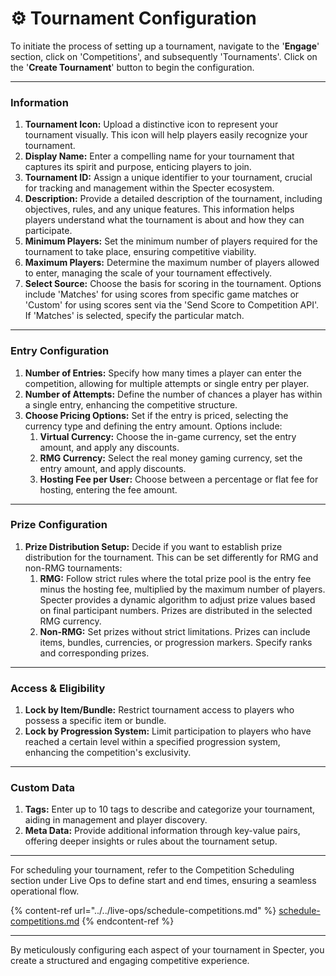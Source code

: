 # ⚙️ Tournament Configuration

To initiate the process of setting up a tournament, navigate to the '**Engage**' section, click on 'Competitions', and subsequently 'Tournaments'. Click on the '**Create Tournament**' button to begin the configuration.

***

### **Information**

1. **Tournament Icon:** Upload a distinctive icon to represent your tournament visually. This icon will help players easily recognize your tournament.
2. **Display Name:** Enter a compelling name for your tournament that captures its spirit and purpose, enticing players to join.
3. **Tournament ID:** Assign a unique identifier to your tournament, crucial for tracking and management within the Specter ecosystem.
4. **Description:** Provide a detailed description of the tournament, including objectives, rules, and any unique features. This information helps players understand what the tournament is about and how they can participate.
5. **Minimum Players:** Set the minimum number of players required for the tournament to take place, ensuring competitive viability.
6. **Maximum Players:** Determine the maximum number of players allowed to enter, managing the scale of your tournament effectively.
7. **Select Source:** Choose the basis for scoring in the tournament. Options include 'Matches' for using scores from specific game matches or 'Custom' for using scores sent via the 'Send Score to Competition API'. If 'Matches' is selected, specify the particular match.

***

### **Entry Configuration**

1. **Number of Entries:** Specify how many times a player can enter the competition, allowing for multiple attempts or single entry per player.
2. **Number of Attempts:** Define the number of chances a player has within a single entry, enhancing the competitive structure.
3. **Choose Pricing Options:** Set if the entry is priced, selecting the currency type and defining the entry amount. Options include:
   1. **Virtual Currency:** Choose the in-game currency, set the entry amount, and apply any discounts.
   2. **RMG Currency:** Select the real money gaming currency, set the entry amount, and apply discounts.
   3. **Hosting Fee per User:** Choose between a percentage or flat fee for hosting, entering the fee amount.

***

### **Prize Configuration**

1. **Prize Distribution Setup:** Decide if you want to establish prize distribution for the tournament. This can be set differently for RMG and non-RMG tournaments:
   1. **RMG:** Follow strict rules where the total prize pool is the entry fee minus the hosting fee, multiplied by the maximum number of players. Specter provides a dynamic algorithm to adjust prize values based on final participant numbers. Prizes are distributed in the selected RMG currency.
   2. **Non-RMG:** Set prizes without strict limitations. Prizes can include items, bundles, currencies, or progression markers. Specify ranks and corresponding prizes.

***

### **Access & Eligibility**

1. **Lock by Item/Bundle:** Restrict tournament access to players who possess a specific item or bundle.
2. **Lock by Progression System:** Limit participation to players who have reached a certain level within a specified progression system, enhancing the competition's exclusivity.

***

### **Custom Data**

1. **Tags:** Enter up to 10 tags to describe and categorize your tournament, aiding in management and player discovery.
2. **Meta Data:** Provide additional information through key-value pairs, offering deeper insights or rules about the tournament setup.

***

For scheduling your tournament, refer to the Competition Scheduling section under Live Ops to define start and end times, ensuring a seamless operational flow.

{% content-ref url="../../live-ops/schedule-competitions.md" %}
[schedule-competitions.md](../../live-ops/schedule-competitions.md)
{% endcontent-ref %}

***

By meticulously configuring each aspect of your tournament in Specter, you create a structured and engaging competitive experience.&#x20;
